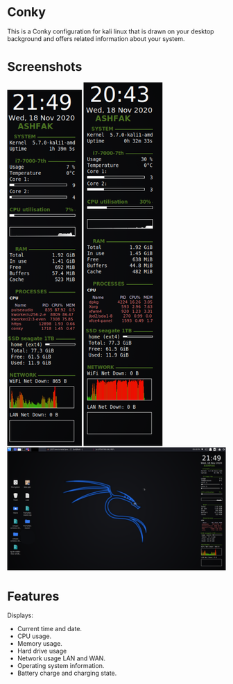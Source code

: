 # Conky
This is a Conky configuration for kali linux that is drawn on your desktop background and offers related information about your system.

# Screenshots

![kali_1).png](kali-linux/kali_1.png)
![kali_2.png](kali-linux/kali_2.png)
![kali).png](kali-linux/kali.png)

# Features

Displays:
* Current time and date.
* CPU usage.
* Memory usage.
* Hard drive usage
* Network usage LAN and WAN.
* Operating system information.
* Battery charge and charging state.
